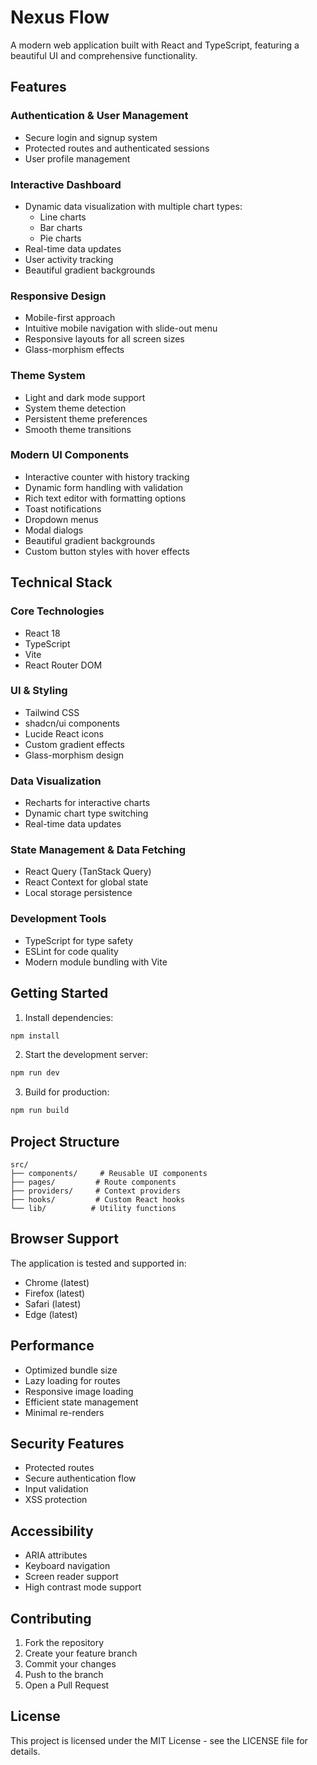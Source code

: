 
# Nexus Flow

A modern web application built with React and TypeScript, featuring a beautiful UI and comprehensive functionality.

## Features

### Authentication & User Management
- Secure login and signup system
- Protected routes and authenticated sessions
- User profile management

### Interactive Dashboard
- Dynamic data visualization with multiple chart types:
  - Line charts
  - Bar charts
  - Pie charts
- Real-time data updates
- User activity tracking
- Beautiful gradient backgrounds

### Responsive Design
- Mobile-first approach
- Intuitive mobile navigation with slide-out menu
- Responsive layouts for all screen sizes
- Glass-morphism effects

### Theme System
- Light and dark mode support
- System theme detection
- Persistent theme preferences
- Smooth theme transitions

### Modern UI Components
- Interactive counter with history tracking
- Dynamic form handling with validation
- Rich text editor with formatting options
- Toast notifications
- Dropdown menus
- Modal dialogs
- Beautiful gradient backgrounds
- Custom button styles with hover effects

## Technical Stack

### Core Technologies
- React 18
- TypeScript
- Vite
- React Router DOM

### UI & Styling
- Tailwind CSS
- shadcn/ui components
- Lucide React icons
- Custom gradient effects
- Glass-morphism design

### Data Visualization
- Recharts for interactive charts
- Dynamic chart type switching
- Real-time data updates

### State Management & Data Fetching
- React Query (TanStack Query)
- React Context for global state
- Local storage persistence

### Development Tools
- TypeScript for type safety
- ESLint for code quality
- Modern module bundling with Vite

## Getting Started

1. Install dependencies:
```bash
npm install
```

2. Start the development server:
```bash
npm run dev
```

3. Build for production:
```bash
npm run build
```

## Project Structure

```
src/
├── components/     # Reusable UI components
├── pages/         # Route components
├── providers/     # Context providers
├── hooks/         # Custom React hooks
└── lib/          # Utility functions
```

## Browser Support

The application is tested and supported in:
- Chrome (latest)
- Firefox (latest)
- Safari (latest)
- Edge (latest)

## Performance

- Optimized bundle size
- Lazy loading for routes
- Responsive image loading
- Efficient state management
- Minimal re-renders

## Security Features

- Protected routes
- Secure authentication flow
- Input validation
- XSS protection

## Accessibility

- ARIA attributes
- Keyboard navigation
- Screen reader support
- High contrast mode support

## Contributing

1. Fork the repository
2. Create your feature branch
3. Commit your changes
4. Push to the branch
5. Open a Pull Request

## License

This project is licensed under the MIT License - see the LICENSE file for details.
